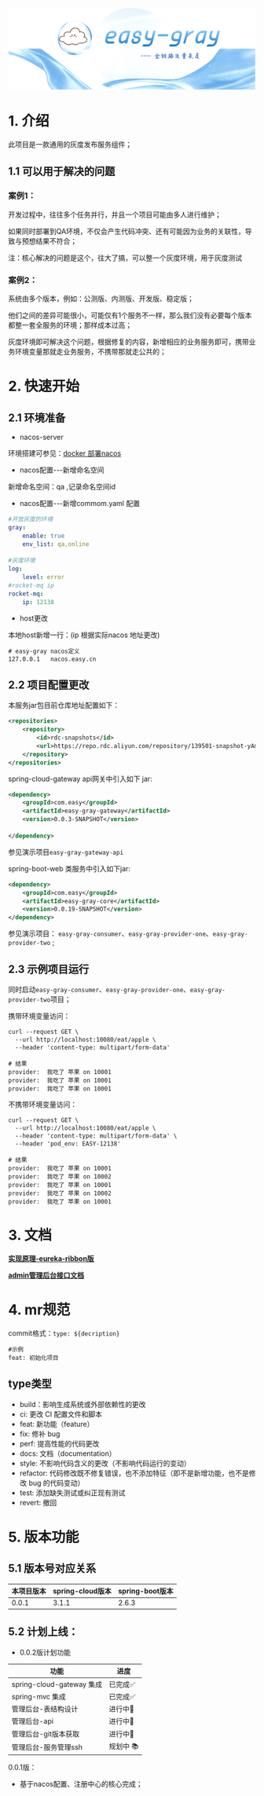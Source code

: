 
![](doc/img/log.gif)

# 1. 介绍
此项目是一款通用的灰度发布服务组件；

## 1.1 可以用于解决的问题

### 案例1：

开发过程中，往往多个任务并行，并且一个项目可能由多人进行维护；

如果同时部署到QA环境，不仅会产生代码冲突、还有可能因为业务的关联性，导致与预想结果不符合；

注：核心解决的问题是这个，往大了搞，可以整一个灰度环境，用于灰度测试

### 案例2：


系统由多个版本，例如：公测版、内测版、开发版、稳定版；

他们之间的差异可能很小，可能仅有1个服务不一样，那么我们没有必要每个版本都整一套全服务的环境；那样成本过高；

灰度环境即可解决这个问题，根据修复的内容，新增相应的业务服务即可，携带业务环境变量那就走业务服务，不携带那就走公共的；


# 2. 快速开始
## 2.1 环境准备

- nacos-server
 
环境搭建可参见：[docker 部署nacos](https://github.com/haopenge/interview/blob/master/docker/nacos-docker-2.0.2/README_ZH.md)

- nacos配置---新增命名空间

新增命名空间：qa ,记录命名空间id

- nacos配置---新增commom.yaml 配置

```yaml
#开放灰度的环境
gray:
    enable: true
    env_list: qa,online

#灰度环境
log:
    level: error
#rocket-mq ip
rocket-mq:
    ip: 12138
```

- host更改

本地host新增一行：(ip 根据实际nacos 地址更改)

```shell
# easy-gray nacos定义
127.0.0.1	nacos.easy.cn
```

## 2.2 项目配置更改

本服务jar包目前仓库地址配置如下：
```xml
<repositories>
    <repository>
        <id>rdc-snapshots</id>
        <url>https://repo.rdc.aliyun.com/repository/139501-snapshot-yAmm21/</url>
    </repository>
</repositories>
```


spring-cloud-gateway api网关中引入如下 jar:

```xml
<dependency>
    <groupId>com.easy</groupId>
    <artifactId>easy-gray-gateway</artifactId>
    <version>0.0.3-SNAPSHOT</version>
    
</dependency>
```
参见演示项目`easy-gray-gateway-api`

spring-boot-web 类服务中引入如下jar:
```xml
<dependency>
    <groupId>com.easy</groupId>
    <artifactId>easy-gray-core</artifactId>
    <version>0.0.19-SNAPSHOT</version>
</dependency>
```

参见演示项目： `easy-gray-consumer`、`easy-gray-provider-one`、`easy-gray-provider-two` ;


## 2.3 示例项目运行
同时启动`easy-gray-consumer`、`easy-gray-provider-one`、`easy-gray-provider-two`项目；

携带环境变量访问：
```shell
curl --request GET \
  --url http://localhost:10080/eat/apple \
  --header 'content-type: multipart/form-data'

# 结果
provider:  我吃了 苹果 on 10001
provider:  我吃了 苹果 on 10001
provider:  我吃了 苹果 on 10001
```

不携带环境变量访问：
```shell
curl --request GET \
  --url http://localhost:10080/eat/apple \
  --header 'content-type: multipart/form-data' \
  --header 'pod_env: EASY-12138'
  
# 结果
provider:  我吃了 苹果 on 10001
provider:  我吃了 苹果 on 10002
provider:  我吃了 苹果 on 10001
provider:  我吃了 苹果 on 10002
provider:  我吃了 苹果 on 10001
```

# 3. 文档

[**实现原理-eureka-ribbon版**](doc/实现原理-eureka-ribbon版.md)

[**admin管理后台接口文档**](https://console-docs.apipost.cn/preview/a02138bb162545c3/d3b1ac7dc543eacf)

# 4. mr规范

commit格式：`type: ${decription}`
```shell
#示例
feat: 初始化项目
```
    
## type类型
- build：影响生成系统或外部依赖性的更改
- ci: 更改 CI 配置文件和脚本
- feat: 新功能（feature）
- fix: 修补 bug
- perf: 提高性能的代码更改
- docs: 文档（documentation）
- style: 不影响代码含义的更改（不影响代码运行的变动）
- refactor: 代码修改既不修复错误，也不添加特征（即不是新增功能，也不是修改 bug 的代码变动）
- test: 添加缺失测试或纠正现有测试
- revert: 撤回

# 5. 版本功能

## 5.1 版本号对应关系

| 本项目版本 | spring-cloud版本 | spring-boot版本 |
|--| --- |---------------|
| 0.0.1 |  3.1.1 | 2.6.3              |



## 5.2 计划上线：

- 0.0.2版计划功能

| 功能                      | 进度 |
|-------------------------|--|
| spring-cloud-gateway 集成 | 已完成✅|
| spring-mvc 集成           | 已完成✅|
| 管理后台-表结构设计                | 进行中🚀|
| 管理后台-api                | 进行中🚀|
| 管理后台-git版本获取            | 进行中🚀|
| 管理后台-服务管理ssh            | 规划中 📚|




0.0.1版：
- 基于nacos配置、注册中心的核心完成；

